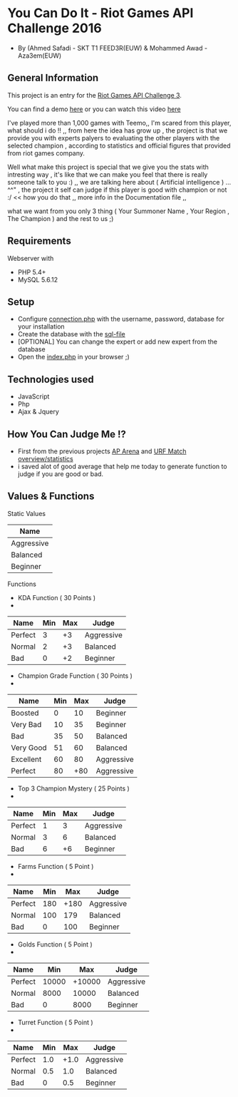 # You Can Do It - Riot Games API Challenge 2016

- By (Ahmed Safadi - SKT T1 FEED3R(EUW) & Mohammed Awad - Aza3em(EUW)

## General Information

This project is an entry for the [Riot Games API Challenge 3](https://developer.riotgames.com/discussion/announcements/show/eoq3tZd1).

You can find a demo [here](http://wadymasr.com/YouCanDoIt/)
or you can watch this video [here](https://www.youtube.com/watch?v=--K_mVtt0zg)

I've played more than 1,000 games with Teemo,, I'm scared from this player, what should i do !! ,,  from here the idea has grow up , the project is that we provide you with experts palyers to evaluating the other players with the selected champion , according to statistics and official figures that provided from riot games company.

Well what make this project is special that we give you the stats with intresting  way , it's like that we can make you feel that there is really someone talk to you :) ,, we are talking here about ( Artificial intelligence ) ... ^^" , the project it self can judge if this player is good with champion or not :/ << how you do that ,, more info in the Documentation file ,,

what we want from you only 3 thing ( Your Summoner Name , Your Region , The Champion ) and the rest to us ;)

## Requirements
Webserver with
- PHP 5.4+
- MySQL 5.6.12

## Setup
- Configure [connection.php](connection.php) with the username, password, database for your installation
- Create the database with the [sql-file](sql/Riot3.sql)
- [OPTIONAL] You can change the expert or add new expert from the database
- Open the [index.php](index.php) in your browser ;)

## Technologies used
- JavaScript
- Php
- Ajax & Jquery

## How You Can Judge Me !?
- First from the previous projects [AP Arena](https://github.com/TiFu/RiotGamesAPIChallenge2) and [URF Match overview/statistics ](https://github.com/SkilledGod/URFMatchOverview)
- i saved alot of good average that help me today to generate function to judge if you are good or bad.

## Values & Functions

Static Values

| Name  |
|---|
| Aggressive  |
| Balanced  |
| Beginner  |

Functions

- KDA Function ( 30 Points )
- 
| Name  | Min  | Max  | Judge |
| --- | --- | --- | --- |
| Perfect | 3 | +3 | Aggressive |
| Normal | 2 | +3 | Balanced |
| Bad | 0 | +2 | Beginner |

- Champion Grade Function ( 30 Points )
- 
| Name  | Min  | Max  | Judge |
| --- | --- | --- | --- |
| Boosted | 0 | 10 | Beginner |
| Very Bad | 10 | 35 | Beginner |
| Bad | 35 | 50 | Balanced |
| Very Good | 51 | 60 | Balanced |
| Excellent | 60 | 80 | Aggressive |
| Perfect | 80 | +80 | Aggressive |

- Top 3 Champion Mystery ( 25 Points )
- 
| Name  | Min  | Max  | Judge |
| --- | --- | --- | --- |
| Perfect | 1 | 3 | Aggressive |
| Normal | 3 | 6 | Balanced |
| Bad | 6 | +6 | Beginner |

- Farms Function ( 5 Point )
- 
| Name  | Min  | Max  | Judge |
| --- | --- | --- | --- |
| Perfect | 180 | +180 | Aggressive |
| Normal | 100 | 179 | Balanced |
| Bad | 0 | 100 | Beginner |


- Golds Function ( 5 Point )
- 
| Name  | Min  | Max  | Judge |
| --- | --- | --- | --- |
| Perfect | 10000 | +10000 | Aggressive |
| Normal | 8000 | 10000 | Balanced |
| Bad | 0 | 8000 | Beginner |

- Turret Function ( 5 Point )
- 
| Name  | Min  | Max  | Judge |
| --- | --- | --- | --- |
| Perfect | 1.0 | +1.0 | Aggressive |
| Normal | 0.5 | 1.0 | Balanced |
| Bad | 0 | 0.5 | Beginner |

